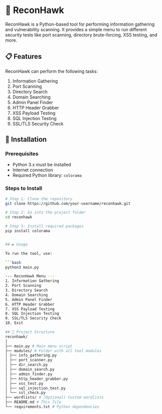 # 🦅 ReconHawk

ReconHawk is a Python-based tool for performing information gathering and vulnerability scanning. It provides a simple menu to run different security tests like port scanning, directory brute-forcing, XSS testing, and more.

## 📋 Features

ReconHawk can perform the following tasks:

1. Information Gathering  
2. Port Scanning  
3. Directory Search  
4. Domain Searching  
5. Admin Panel Finder  
6. HTTP Header Grabber  
7. XSS Payload Testing  
8. SQL Injection Testing  
9. SSL/TLS Security Check  

## 🚀 Installation

### Prerequisites

- Python 3.x must be installed
- Internet connection
- Required Python library: `colorama`

### Steps to Install

```bash
# Step 1: Clone the repository
git clone https://github.com/your-username/reconhawk.git

# Step 2: Go into the project folder
cd reconhawk

# Step 3: Install required packages
pip install colorama


## ▶️ Usage

To run the tool, use:

```bash
python3 main.py

--- ReconHawk Menu ---
1. Information Gathering
2. Port Scanning
3. Directory Search
4. Domain Searching
5. Admin Panel Finder
6. HTTP Header Grabber
7. XSS Payload Testing
8. SQL Injection Testing
9. SSL/TLS Security Check
10. Exit

## 📁 Project Structure
reconhawk/
│
├── main.py # Main menu script
├── modules/ # Folder with all tool modules
│ ├── info_gathering.py
│ ├── port_scanner.py
│ ├── dir_search.py
│ ├── domain_search.py
│ ├── admin_finder.py
│ ├── http_header_grabber.py
│ ├── xss_test.py
│ ├── sql_injection_test.py
│ └── ssl_check.py
├── wordlists/ # (Optional) Custom wordlists
├── README.md # This file
└── requirements.txt # Python dependencies


